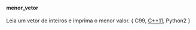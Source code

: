#### menor_vetor
Leia um vetor de inteiros e imprima o menor valor.
{
C99,
[C++11](./codes/menor_vetor.md),
Python2
}
